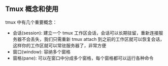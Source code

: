 ## Tmux 概念和使用

tmux 中有几个重要概念：

- 会话(session): 建立一个 tmux 工作区会话，会话可以长期驻留，重新连接服务器不会丢失，我们只需重新 tmux attach 到之前的工作区就可以恢复会话，这样你的工作区就可以常驻服务器了，非常方便
- 窗口(window): 容纳多个窗格
- 窗格(pane): 可以在窗口中分成多个窗格，每个窗格都可以运行各种命令
